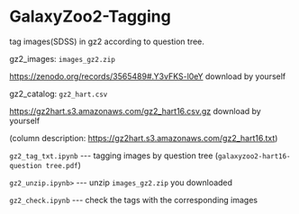 # GalaxyZoo2-Tagging
tag images(SDSS) in gz2 according to question tree.

gz2_images: `images_gz2.zip` 

https://zenodo.org/records/3565489#.Y3vFKS-l0eY download by yourself


gz2_catalog: `gz2_hart.csv`

https://gz2hart.s3.amazonaws.com/gz2_hart16.csv.gz download by yourself

(column description: https://gz2hart.s3.amazonaws.com/gz2_hart16.txt)


`gz2_tag_txt.ipynb` --- tagging images by question tree (`galaxyzoo2-hart16-question tree.pdf`)


`gz2_unzip.ipynb>` --- unzip `images_gz2.zip` you downloaded


`gz2_check.ipynb` --- check the tags with the corresponding images



